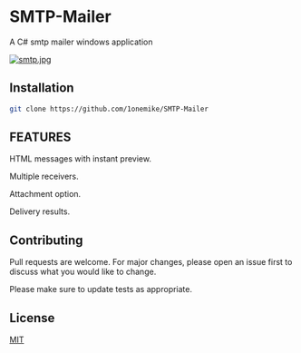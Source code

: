 # SMTP-Mailer
A C# smtp mailer windows application

[![smtp.jpg](https://i.postimg.cc/FRMGp86D/smtp.jpg)](https://postimg.cc/R6TcVs4H)


## Installation
```bash
git clone https://github.com/1onemike/SMTP-Mailer
```
## FEATURES
HTML messages with instant preview.

Multiple receivers.

Attachment option.

Delivery results.


## Contributing
Pull requests are welcome. For major changes, please open an issue first to discuss what you would like to change.

Please make sure to update tests as appropriate.

## License
[MIT](https://choosealicense.com/licenses/mit/)

